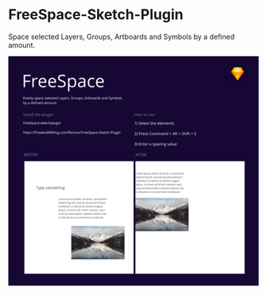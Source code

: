 # FreeSpace-Sketch-Plugin
Space selected Layers, Groups, Artboards and Symbols by a defined amount.


![](https://github.com/fbmore/FreeSpace-Sketch-Plugin/blob/master/FreeSpace-notes.png)

